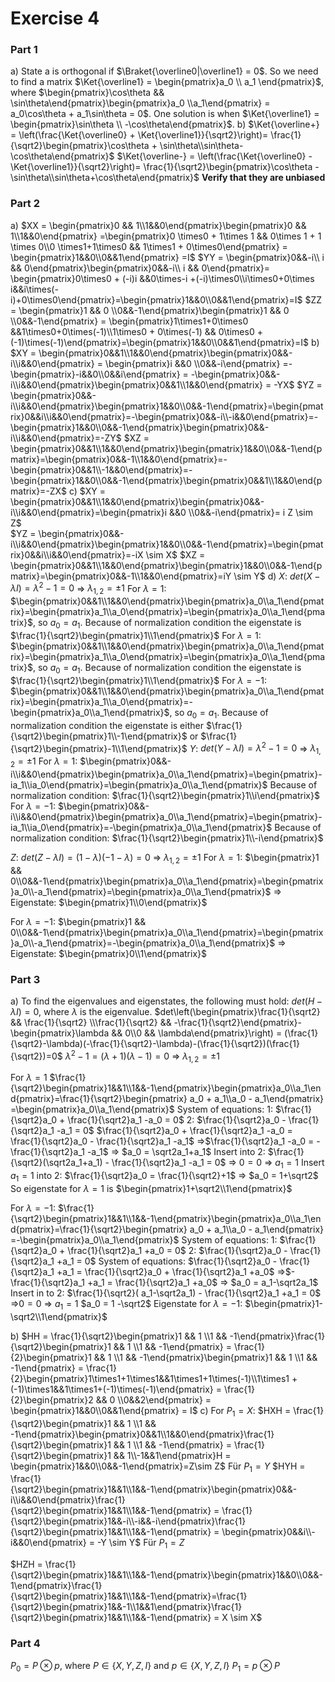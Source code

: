# Exercise 4
### Part 1
a) State a is orthogonal if $\Braket{\overline0|\overline1} = 0$. So we need to find a matrix $\Ket{\overline1} = \begin{pmatrix}a_0 \\ a_1 \end{pmatrix}$, where $\begin{pmatrix}\cos\theta && \sin\theta\end{pmatrix}\begin{pmatrix}a_0 \\a_1\end{pmatrix} = a_0\cos\theta + a_1\sin\theta = 0$.  One solution is when $\Ket{\overline1} = \begin{pmatrix}\sin\theta \\ -\cos\theta\end{pmatrix}$. 
b) $\Ket{\overline+} = \left(\frac{\Ket{\overline0} + \Ket{\overline1}}{\sqrt2}\right)= \frac{1}{\sqrt2}\begin{pmatrix}\cos\theta + \sin\theta\\sin\theta-\cos\theta\end{pmatrix}$ 
$\Ket{\overline-} = \left(\frac{\Ket{\overline0} - \Ket{\overline1}}{\sqrt2}\right)= \frac{1}{\sqrt2}\begin{pmatrix}\cos\theta - \sin\theta\\sin\theta+\cos\theta\end{pmatrix}$ 
**Verify that they are unbiased**

### Part 2
a) $XX = \begin{pmatrix}0 && 1\\1&&0\end{pmatrix}\begin{pmatrix}0 && 1\\1&&0\end{pmatrix} =\begin{pmatrix}0 \times0 + 1\times 1 && 0\times 1 + 1 \times 0\\0 \times1+1\times0 && 1\times1 + 0\times0\end{pmatrix} = \begin{pmatrix}1&&0\\0&&1\end{pmatrix} =I$
$YY = \begin{pmatrix}0&&-i\\ i && 0\end{pmatrix}\begin{pmatrix}0&&-i\\ i && 0\end{pmatrix}= \begin{pmatrix}0\times0 + (-i)i &&0\times-i +(-i)\times0\\i\times0+0\times i&&i\times(-i)+0\times0\end{pmatrix}=\begin{pmatrix}1&&0\\0&&1\end{pmatrix}=I$
$ZZ = \begin{pmatrix}1 && 0 \\0&&-1\end{pmatrix}\begin{pmatrix}1 && 0 \\0&&-1\end{pmatrix} = \begin{pmatrix}1\times1+0\times0 &&1\times0+0\times(-1)\\1\times0 + 0\times(-1) && 0\times0 + (-1)\times(-1)\end{pmatrix}=\begin{pmatrix}1&&0\\0&&1\end{pmatrix}=I$
b)
$XY = \begin{pmatrix}0&&1\\1&&0\end{pmatrix}\begin{pmatrix}0&&-i\\i&&0\end{pmatrix} = \begin{pmatrix}i &&0 \\0&&-i\end{pmatrix} =-\begin{pmatrix}-i&&0\\0&&i\end{pmatrix} = -\begin{pmatrix}0&&-i\\i&&0\end{pmatrix}\begin{pmatrix}0&&1\\1&&0\end{pmatrix} = -YX$
$YZ = \begin{pmatrix}0&&-i\\i&&0\end{pmatrix}\begin{pmatrix}1&&0\\0&&-1\end{pmatrix}=\begin{pmatrix}0&&i\\i&&0\end{pmatrix}=-\begin{pmatrix}0&&-i\\-i&&0\end{pmatrix}=-\begin{pmatrix}1&&0\\0&&-1\end{pmatrix}\begin{pmatrix}0&&-i\\i&&0\end{pmatrix}=-ZY$
$XZ = \begin{pmatrix}0&&1\\1&&0\end{pmatrix}\begin{pmatrix}1&&0\\0&&-1\end{pmatrix}=\begin{pmatrix}0&&-1\\1&&0\end{pmatrix}=-\begin{pmatrix}0&&1\\-1&&0\end{pmatrix}=-\begin{pmatrix}1&&0\\0&&-1\end{pmatrix}\begin{pmatrix}0&&1\\1&&0\end{pmatrix}=-ZX$
c) $XY = \begin{pmatrix}0&&1\\1&&0\end{pmatrix}\begin{pmatrix}0&&-i\\i&&0\end{pmatrix}=\begin{pmatrix}i &&0 \\0&&-i\end{pmatrix}= i Z \sim Z$     
$YZ = \begin{pmatrix}0&&-i\\i&&0\end{pmatrix}\begin{pmatrix}1&&0\\0&&-1\end{pmatrix}=\begin{pmatrix}0&&i\\i&&0\end{pmatrix}=-iX \sim X$ 
$XZ = \begin{pmatrix}0&&1\\1&&0\end{pmatrix}\begin{pmatrix}1&&0\\0&&-1\end{pmatrix}=\begin{pmatrix}0&&-1\\1&&0\end{pmatrix}=iY \sim Y$
d)
$X$:
$det(X-\lambda I)= \lambda^2 -1 = 0$ => $\lambda_{1,2}= \pm1$
For $\lambda = 1$: $\begin{pmatrix}0&&1\\1&&0\end{pmatrix}\begin{pmatrix}a_0\\a_1\end{pmatrix}=\begin{pmatrix}a_1\\a_0\end{pmatrix}=\begin{pmatrix}a_0\\a_1\end{pmatrix}$, so $a_0 = a_1$. Because of normalization condition the eigenstate is $\frac{1}{\sqrt2}\begin{pmatrix}1\\1\end{pmatrix}$
For $\lambda = 1$: $\begin{pmatrix}0&&1\\1&&0\end{pmatrix}\begin{pmatrix}a_0\\a_1\end{pmatrix}=\begin{pmatrix}a_1\\a_0\end{pmatrix}=\begin{pmatrix}a_0\\a_1\end{pmatrix}$, so $a_0 = a_1$. Because of normalization condition the eigenstate is $\frac{1}{\sqrt2}\begin{pmatrix}1\\1\end{pmatrix}$
For $\lambda = -1$: $\begin{pmatrix}0&&1\\1&&0\end{pmatrix}\begin{pmatrix}a_0\\a_1\end{pmatrix}=\begin{pmatrix}a_1\\a_0\end{pmatrix}=-\begin{pmatrix}a_0\\a_1\end{pmatrix}$, so $a_0 = a_1$. Because of normalization condition the eigenstate is either $\frac{1}{\sqrt2}\begin{pmatrix}1\\-1\end{pmatrix}$ or $\frac{1}{\sqrt2}\begin{pmatrix}-1\\1\end{pmatrix}$
$Y$:
$det(Y-\lambda I) = \lambda^2 -1 = 0$ => $\lambda_{1,2} = \pm1$
For $\lambda = 1$: $\begin{pmatrix}0&&-i\\i&&0\end{pmatrix}\begin{pmatrix}a_0\\a_1\end{pmatrix}=\begin{pmatrix}-ia_1\\ia_0\end{pmatrix}=\begin{pmatrix}a_0\\a_1\end{pmatrix}$
Because of normalization condition: $\frac{1}{\sqrt2}\begin{pmatrix}1\\i\end{pmatrix}$
For $\lambda =-1$: $\begin{pmatrix}0&&-i\\i&&0\end{pmatrix}\begin{pmatrix}a_0\\a_1\end{pmatrix}=\begin{pmatrix}-ia_1\\ia_0\end{pmatrix}=-\begin{pmatrix}a_0\\a_1\end{pmatrix}$
Because of normalization condition: $\frac{1}{\sqrt2}\begin{pmatrix}1\\-i\end{pmatrix}$ 

$Z$:
$det(Z-\lambda I) = (1-\lambda)(-1-\lambda) = 0$ => $\lambda_{1,2} = \pm1$ 
For $\lambda = 1$: $\begin{pmatrix}1 && 0\\0&&-1\end{pmatrix}\begin{pmatrix}a_0\\a_1\end{pmatrix}=\begin{pmatrix}a_0\\-a_1\end{pmatrix}=\begin{pmatrix}a_0\\a_1\end{pmatrix}$  => Eigenstate: $\begin{pmatrix}1\\0\end{pmatrix}$

For $\lambda = -1$: $\begin{pmatrix}1 && 0\\0&&-1\end{pmatrix}\begin{pmatrix}a_0\\a_1\end{pmatrix}=\begin{pmatrix}a_0\\-a_1\end{pmatrix}=-\begin{pmatrix}a_0\\a_1\end{pmatrix}$ => Eigenstate: $\begin{pmatrix}0\\1\end{pmatrix}$ 

### Part 3
a) To find the eigenvalues and eigenstates, the following must hold: $det(H-\lambda I) = 0$, where $\lambda$ is the eigenvalue.
$det\left(\begin{pmatrix}\frac{1}{\sqrt2} && \frac{1}{\sqrt2} \\\frac{1}{\sqrt2} && -\frac{1}{\sqrt2}\end{pmatrix}-\begin{pmatrix}\lambda && 0\\0 && \lambda\end{pmatrix}\right)  = (\frac{1}{\sqrt2}-\lambda)(-\frac{1}{\sqrt2}-\lambda)-(\frac{1}{\sqrt2})(\frac{1}{\sqrt2})=0$
$\lambda^2-1 =(\lambda + 1)(\lambda-1)= 0$ => $\lambda_{1,2} = \pm 1$ 

For $\lambda = 1$
$\frac{1}{\sqrt2}\begin{pmatrix}1&&1\\1&&-1\end{pmatrix}\begin{pmatrix}a_0\\a_1\end{pmatrix}=\frac{1}{\sqrt2}\begin{pmatrix} a_0 + a_1\\a_0 - a_1\end{pmatrix} =\begin{pmatrix}a_0\\a_1\end{pmatrix}$ 
System of equations:
1: $\frac{1}{\sqrt2}a_0 + \frac{1}{\sqrt2}a_1 -a_0 = 0$
2: $\frac{1}{\sqrt2}a_0 - \frac{1}{\sqrt2}a_1 -a_1 = 0$
$\frac{1}{\sqrt2}a_0 + \frac{1}{\sqrt2}a_1 -a_0 = \frac{1}{\sqrt2}a_0 - \frac{1}{\sqrt2}a_1 -a_1$  =>$\frac{1}{\sqrt2}a_1 -a_0 =  - \frac{1}{\sqrt2}a_1 -a_1$ => $a_0 = \sqrt2a_1+a_1$ 
Insert into 2: $\frac{1}{\sqrt2}(\sqrt2a_1+a_1) - \frac{1}{\sqrt2}a_1 -a_1 = 0$ => $0 = 0$ => $a_1 = 1$
Insert $a_1 = 1$ into 2: $\frac{1}{\sqrt2}a_0 = \frac{1}{\sqrt2}+1$ => $a_0 = 1+\sqrt2$ 
So eigenstate for $\lambda = 1$ is $\begin{pmatrix}1+\sqrt2\\1\end{pmatrix}$

For $\lambda = -1$:
$\frac{1}{\sqrt2}\begin{pmatrix}1&&1\\1&&-1\end{pmatrix}\begin{pmatrix}a_0\\a_1\end{pmatrix}=\frac{1}{\sqrt2}\begin{pmatrix} a_0 + a_1\\a_0 - a_1\end{pmatrix} =-\begin{pmatrix}a_0\\a_1\end{pmatrix}$ 
System of equations:
1: $\frac{1}{\sqrt2}a_0 + \frac{1}{\sqrt2}a_1 +a_0 = 0$
2: $\frac{1}{\sqrt2}a_0 - \frac{1}{\sqrt2}a_1 +a_1 = 0$
System of equations:
$\frac{1}{\sqrt2}a_0 - \frac{1}{\sqrt2}a_1 +a_1 = \frac{1}{\sqrt2}a_0 + \frac{1}{\sqrt2}a_1 +a_0$ =>$- \frac{1}{\sqrt2}a_1 +a_1 = \frac{1}{\sqrt2}a_1 +a_0$ => $a_0 = a_1-\sqrt2a_1$
Insert in to 2:
$\frac{1}{\sqrt2}( a_1-\sqrt2a_1) - \frac{1}{\sqrt2}a_1 +a_1 = 0$ =>$0=0$ => $a_1 = 1$
$a_0 = 1 -\sqrt2$
Eigenstate for $\lambda = -1$: $\begin{pmatrix}1-\sqrt2\\1\end{pmatrix}$

b) $HH = \frac{1}{\sqrt2}\begin{pmatrix}1 && 1 \\1 && -1\end{pmatrix}\frac{1}{\sqrt2}\begin{pmatrix}1 && 1 \\1 && -1\end{pmatrix} = \frac{1}{2}\begin{pmatrix}1 && 1 \\1 && -1\end{pmatrix}\begin{pmatrix}1 && 1 \\1 && -1\end{pmatrix} = \frac{1}{2}\begin{pmatrix}1\times1+1\times1&&1\times1+1\times(-1)\\1\times1 + (-1)\times1&&1\times1+(-1)\times(-1)\end{pmatrix} = \frac{1}{2}\begin{pmatrix}2 && 0 \\0&&2\end{pmatrix} = \begin{pmatrix}1&&0\\0&&1\end{pmatrix} = I$ c)
For $P_1 = X$: $HXH = \frac{1}{\sqrt2}\begin{pmatrix}1 && 1 \\1 && -1\end{pmatrix}\begin{pmatrix}0&&1\\1&&0\end{pmatrix}\frac{1}{\sqrt2}\begin{pmatrix}1 && 1 \\1 && -1\end{pmatrix} = \frac{1}{\sqrt2}\begin{pmatrix}1 && 1\\-1&&1\end{pmatrix}H = \begin{pmatrix}1&&0\\0&&-1\end{pmatrix}=Z\sim Z$
Für $P_1 = Y$
$HYH = \frac{1}{\sqrt2}\begin{pmatrix}1&&1\\1&&-1\end{pmatrix}\begin{pmatrix}0&&-i\\i&&0\end{pmatrix}\frac{1}{\sqrt2}\begin{pmatrix}1&&1\\1&&-1\end{pmatrix} = \frac{1}{\sqrt2}\begin{pmatrix}1&&-i\\-i&&-i\end{pmatrix}\frac{1}{\sqrt2}\begin{pmatrix}1&&1\\1&&-1\end{pmatrix} = \begin{pmatrix}0&&i\\-i&&0\end{pmatrix} = -Y \sim Y$ Für $P_1 = Z$

$HZH = \frac{1}{\sqrt2}\begin{pmatrix}1&&1\\1&&-1\end{pmatrix}\begin{pmatrix}1&&0\\0&&-1\end{pmatrix}\frac{1}{\sqrt2}\begin{pmatrix}1&&1\\1&&-1\end{pmatrix}=\frac{1}{\sqrt2}\begin{pmatrix}1&&-1\\1&&1\end{pmatrix}\frac{1}{\sqrt2}\begin{pmatrix}1&&1\\1&&-1\end{pmatrix} = X \sim X$
### Part 4
$P_0 = P \otimes p$, where  $P \in \{X, Y, Z, I\}$ and $p \in \{X, Y, Z, I\}$ 
$P_1 = p\otimes P$ 